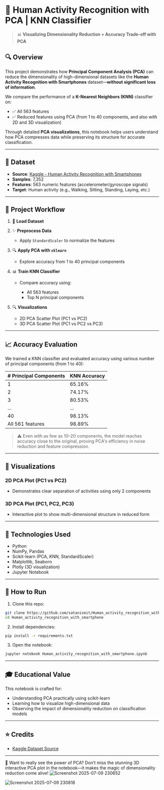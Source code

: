 # 🧠 Human Activity Recognition with PCA | KNN Classifier

> 📊 **Visualizing Dimensionality Reduction + Accuracy Trade-off with PCA**

## 🔍 Overview

This project demonstrates how **Principal Component Analysis (PCA)** can reduce the dimensionality of high-dimensional datasets like the **Human Activity Recognition with Smartphones** dataset—**without significant loss of information**.

We compare the performance of a **K-Nearest Neighbors (KNN)** classifier on:

* ✅ All 563 features
* ✅ Reduced features using PCA (from 1 to 40 components, and also with 2D and 3D visualization)

Through detailed **PCA visualizations**, this notebook helps users understand how PCA compresses data while preserving its structure for accurate classification.

---

## 📁 Dataset

* **Source**: [Kaggle - Human Activity Recognition with Smartphones](https://www.kaggle.com/datasets/uciml/human-activity-recognition-with-smartphones)
* **Samples**: 7,352
* **Features**: 563 numeric features (accelerometer/gyroscope signals)
* **Target**: Human activity (e.g., Walking, Sitting, Standing, Laying, etc.)

---

## 🧪 Project Workflow

1. 📅 **Load Dataset**
2. ✨ **Preprocess Data**

   * Apply `StandardScaler` to normalize the features
3. 🔍 **Apply PCA with `sklearn`**

   * Explore accuracy from 1 to 40 principal components
4. 📊 **Train KNN Classifier**

   * Compare accuracy using:

     * All 563 features
     * Top N principal components
5. 🔍 **Visualizations**

   * 2D PCA Scatter Plot (PC1 vs PC2)
   * 3D PCA Scatter Plot (PC1 vs PC2 vs PC3)

---

## 📈 Accuracy Evaluation

We trained a KNN classifier and evaluated accuracy using various number of principal components (from 1 to 40):

| # Principal Components | KNN Accuracy |
| ---------------------- | ------------ |
| 1                      | 65.16%       |
| 2                      | 74.17%       |
| 3                      | 80.53%       |
| ...                    | ...          |
| 40                     | 98.13%       |
| All 561 features       | 98.89%       |

> ⚠️ Even with as few as 10–20 components, the model reaches accuracy close to the original, proving PCA's efficiency in noise reduction and feature compression.

---

## 🌈 Visualizations

### 2D PCA Plot (PC1 vs PC2)

* Demonstrates clear separation of activities using only 2 components

### 3D PCA Plot (PC1, PC2, PC3)

* Interactive plot to show multi-dimensional structure in reduced form


---

## 📄 Technologies Used

* Python
* NumPy, Pandas
* Scikit-learn (PCA, KNN, StandardScaler)
* Matplotlib, Seaborn
* Plotly (3D visualization)
* Jupyter Notebook

---

## 🚀 How to Run

1. Clone this repo:

```bash
git clone https://github.com/satanismit/Human_activity_recognition_with_smartphone.git
cd Human_activity_recognition_with_smartphone
```

2. Install dependencies:

```bash
pip install -r requirements.txt
```

3. Open the notebook:

```bash
jupyter notebook Human_activity_recognition_with_smartphone.ipynb
```

---

## 🎓 Educational Value

This notebook is crafted for:

* Understanding PCA practically using scikit-learn
* Learning how to visualize high-dimensional data
* Observing the impact of dimensionality reduction on classification models

---

## ⭐ Credits

* [Kaggle Dataset Source](https://www.kaggle.com/datasets/uciml/human-activity-recognition-with-smartphones)

---
🎥 Want to really see the power of PCA? Don’t miss the stunning 3D interactive PCA plot in the notebook—it makes the magic of dimensionality reduction come alive!
![Screenshot 2025-07-09 230652](https://github.com/user-attachments/assets/5586ef18-8e81-4a8f-b7f3-94a236ff105b)

![Screenshot 2025-07-09 230818](https://github.com/user-attachments/assets/e577c61f-8440-464f-abb0-4d12ef25cfef)



